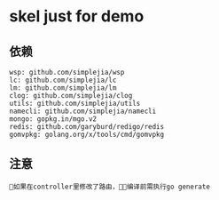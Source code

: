# skel just for demo

## 依赖
    wsp: github.com/simplejia/wsp
    lc: github.com/simplejia/lc
    lm: github.com/simplejia/lm
    clog: github.com/simplejia/clog
    utils: github.com/simplejia/utils
    namecli: github.com/simplejia/namecli
    mongo: gopkg.in/mgo.v2
    redis: github.com/garyburd/redigo/redis
    gomvpkg: golang.org/x/tools/cmd/gomvpkg

## 注意
    如果在controller里修改了路由，编译前需执行go generate
